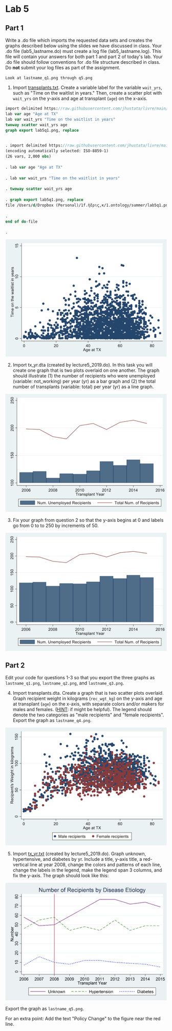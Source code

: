 ﻿# Lab 5 

## Part 1

Write a .do file which imports the requested data sets and creates the graphs described below using the slides we have discussed in class. Your .do file (lab5_lastname.do) must create a log file (lab5_lastname.log). This file will contain your answers for both part 1 and part 2 of today's lab. Your .do file should follow conventions for .do file structure described in class. Do **not** submit your log files as part of the assignment. 

`Look at lastname_q1.png through q5.png`

1. Import [transplants.txt](https://raw.githubusercontent.com/jhustata/livre/main/transplants.txt). Create a variable label for the variable `wait_yrs`, such as "Time on the waitlist in years." Then, create a scatter plot with `wait_yrs` on the y-axis and age at transplant (`age`) on the x-axis. 

```stata
import delimited https://raw.githubusercontent.com/jhustata/livre/main/transplants.txt, clear 
lab var age "Age at TX"
lab var wait_yrs "Time on the waitlist in years"
twoway scatter wait_yrs age
graph export lab5q1.png, replace 

```

```stata

. import delimited https://raw.githubusercontent.com/jhustata/livre/main/transplants.txt, clear 
(encoding automatically selected: ISO-8859-1)
(26 vars, 2,000 obs)

. lab var age "Age at TX"

. lab var wait_yrs "Time on the waitlist in years"

. twoway scatter wait_yrs age

. graph export lab5q1.png, replace 
file /Users/d/Dropbox (Personal)/1f.ἡἔρις,κ/1.ontology/summer/lab5q1.png saved as PNG format

. 
end of do-file

. 

```

![](lab5fig1.png)

2. Import tx\_yr.dta (created by lecture5\_2019.do).  In this task you will create one graph that is two plots overlaid on one another. The graph should illustrate (1) the number of recipients who were unemployed (variable: not\_working) per year (yr) as a bar graph and (2) the total number of transplants (variable: total) per year (yr) as a line graph. 

![](lab5fig2.png)

3. Fix your graph from question 2 so that the y-axis begins at 0 and labels go from 0 to to 250 by increments of 50.

![](lab5fig3.png)

## Part 2

Edit your code for questions 1-3 so that you export the three graphs as `lastname_q1.png`, `lastname_q2.png`, and `lastname_q3.png`.

4. Import transplants.dta. Create a graph that is two scatter plots overlaid. Graph recipient weight in kilograms (`rec_wgt_kg`) on the y-axis and age at transplant (`age`) on the x-axis, with separate colors and/or makers for males and females. (<u>HINT</u>: if might be helpful). The legend should denote the two categories as "male recipients" and "female recipients". Export the graph as `lastname_q4.png`.

![](lab5fig4.png)

5. Import [tx_yr.txt](https://github.com/jhustata/livre/blob/main/tx_yr.txt) (created by lecture5_2019.do). Graph unknown, hypertensive, and diabetes by yr. Include a title, y-axis title, a red-vertical line at year 2008, change the colors and patterns of each line, change the labels in the legend, make the legend span 3 columns, and fix the y-axis. The graph should look like this: 

![](lab5fig5.png)

Export the graph as `lastname_q5.png`.

For an extra point: Add the text "Policy Change" to the figure near the red line.


